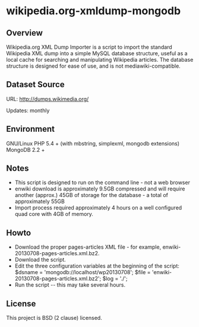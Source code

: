 wikipedia.org-xmldump-mongodb
=============================

Overview
--------

Wikipedia.org XML Dump Importer is a script to import the standard Wikipedia XML dump into a simple MySQL database structure, useful as a local cache for searching and manipulating Wikipedia articles. The database structure is designed for ease of use, and is not mediawiki-compatible.

Dataset Source
--------------

URL: http://dumps.wikimedia.org/

Updates: monthly

Environment
-----------

GNU/Linux
PHP 5.4 + (with mbstring, simplexml, mongodb extensions)
MongoDB 2.2 +

Notes
-----

* This script is designed to run on the command line - not a web browser
* enwiki download is approximately 9.5GB compressed and will require another (approx.) 45GB of storage for the database - a total of approximately 55GB
* Import process required approximately 4 hours on a well configured quad core with 4GB of memory. 

Howto
-----

* Download the proper pages-articles XML file - for example, enwiki-20130708-pages-articles.xml.bz2.
* Download the script.
* Edit the three configuration variables at the beginning of the script:
        $dsname = 'mongodb://localhost/wp20130708';
        $file = 'enwiki-20130708-pages-articles.xml.bz2';
        $log = './';
* Run the script -- this may take several hours.

License
-------

This project is BSD (2 clause) licensed.
